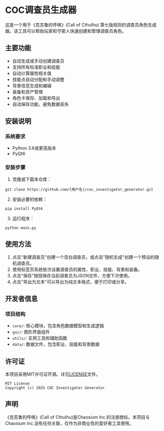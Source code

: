 # COC调查员生成器

这是一个用于《克苏鲁的呼唤》(Call of Cthulhu) 第七版规则的调查员角色生成器。该工具可以帮助玩家和守密人快速创建和管理调查员角色。

## 主要功能

- 自动生成或手动创建调查员
- 支持所有标准职业和技能
- 自动计算属性相关值
- 技能点自动分配和手动调整
- 背景信息生成和编辑
- 装备和资产管理
- 角色卡保存、加载和导出
- 自动保存功能，避免数据丢失

## 安装说明

### 系统要求

- Python 3.6或更高版本
- PyQt6

### 安装步骤

1. 克隆或下载本仓库：
```
git clone https://github.com/[用户名]/coc_investigator_generator.git
```

2. 安装必要的依赖：
```
pip install PyQt6
```

3. 运行程序：
```
python main.py
```

## 使用方法

1. 点击"新建调查员"创建一个空白调查员，或点击"随机生成"创建一个预设的随机调查员。
2. 使用标签页系统依次设置调查员的属性、职业、技能、背景和装备。
3. 点击"保存"按钮保存当前调查员为JSON文件，方便下次使用。
4. 点击"导出为文本"可以导出为纯文本格式，便于打印或分享。

## 开发者信息

### 项目结构

- `core/`: 核心模块，包含角色数据模型和生成逻辑
- `gui/`: 图形界面组件
- `utils/`: 实用工具和辅助函数
- `data/`: 数据文件，包含职业、技能和背景数据

## 许可证

本项目采用MIT许可证开源。详见[LICENSE](LICENSE)文件。

```
MIT License
Copyright (c) 2025 COC Investigator Generator
```

## 声明

《克苏鲁的呼唤》(Call of Cthulhu)是Chaosium Inc.的注册商标。本项目与Chaosium Inc.没有任何关联，仅作为非商业性的爱好者工具使用。
